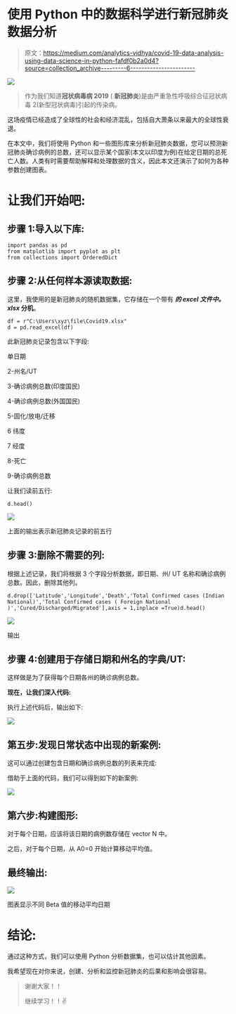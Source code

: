 # 使用 Python 中的数据科学进行新冠肺炎数据分析

> 原文：<https://medium.com/analytics-vidhya/covid-19-data-analysis-using-data-science-in-python-fafdf0b2a0d4?source=collection_archive---------6----------------------->

![](img/fee6e1e2f93adccfbb904cc069d59c69.png)

> 作为我们知道**冠状病毒病 2019** ( **新冠肺炎**)是由严重急性呼吸综合征冠状病毒 2(新型冠状病毒)引起的传染病。

这场疫情已经造成了全球性的社会和经济混乱，包括自大萧条以来最大的全球性衰退。

在本文中，我们将使用 Python 和一些图形库来分析新冠肺炎数据，您可以预测新冠肺炎确诊病例的总数，还可以显示某个国家(本文以印度为例)在给定日期的总死亡人数。人类有时需要帮助解释和处理数据的含义，因此本文还演示了如何为各种参数创建图表。

# 让我们开始吧:

## **步骤 1:导入以下库:**

```
import pandas as pd
from matplotlib import pyplot as plt
from collections import OrderedDict
```

## **步骤 2:从任何样本源读取数据:**

这里，我使用的是新冠肺炎的随机数据集，它存储在一个带有 ***的 excel 文件中。xlsx* 分机**。

```
df = r"C:\Users\xyz\file\Covid19.xlsx"
d = pd.read_excel(df)
```

此新冠肺炎记录包含以下字段:

单日期

2-州名/UT

3-确诊病例总数(印度国民)

4-确诊病例总数(外国国民)

5-固化/放电/迁移

6 纬度

7 经度

8-死亡

9-确诊病例总数

让我们读前五行:

```
d.head()
```

![](img/db06893bf1356a84628196b04e79ad00.png)

上面的输出表示新冠肺炎记录的前五行

## **步骤 3:删除不需要的列:**

根据上述记录，我们将根据 3 个字段分析数据，即日期、州/ UT 名称和确诊病例总数。因此，删除其他列。

```
d.drop(['Latitude','Longitude','Death','Total Confirmed cases (Indian National)','Total Confirmed cases ( Foreign National )','Cured/Discharged/Migrated'],axis = 1,inplace =True)d.head()
```

![](img/ac4d0cf3426529b2e4e239106587790b.png)

输出

## **步骤 4:创建用于存储日期和州名的字典/UT:**

这样做是为了获得每个日期各州的确诊病例总数。

**现在，让我们深入代码:**

执行上述代码后，输出如下:

![](img/5d0af4c8186695146caabd471dc8c65e.png)

## **第五步:发现日常状态中出现的新案例:**

这可以通过创建包含日期和确诊病例总数的列表来完成:

借助于上面的代码，我们可以得到如下的新案例:

![](img/939fa32f62ff5472ff6124e5288de66a.png)

## **第六步:构建图形:**

对于每个日期，应该将该日期的病例数存储在 vector N 中。

之后，对于每个日期，从 A0=0 开始计算移动平均值。

## 最终输出:

![](img/3ae92b01edb5f6180db47c44d52ab62f.png)

图表显示不同 Beta 值的移动平均日期

# 结论:

通过这种方式，我们可以使用 Python 分析数据集，也可以估计其他因素。

我希望现在对你来说，创建、分析和监控新冠肺炎的后果和影响会很容易。

> 谢谢大家！！
> 
> 继续学习！！✌